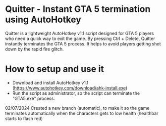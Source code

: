 # Quitter - Instant GTA 5 termination using AutoHotkey
Quitter is a lightweight AutoHotkey v1.1 script designed for GTA 5 players who need a quick way to exit the game. 
By pressing Ctrl + Delete, Quitter instantly terminates the GTA 5 process.
It helps to avoid players getting shot down by the rapid fire glitch.

# How to setup and use it
- Download and install AutoHotkey v1.1 (https://www.autohotkey.com/download/ahk-install.exe)
- Run the script as administrator, so the script can terminate the "GTA5.exe" process.

02/07/2024
Created a new branch (automatic), to make it so the game terminates automatically when the characters gets to low health (healthbar starts to flash red)


